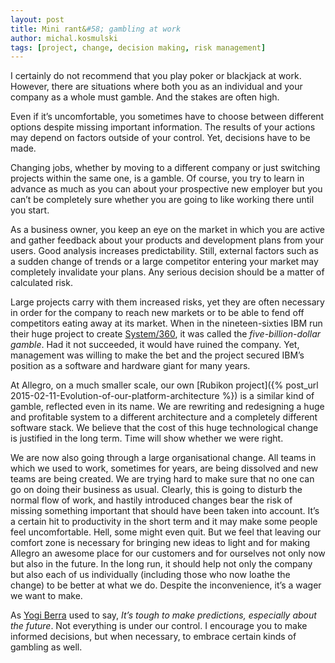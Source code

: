 ```yaml
---
layout: post
title: Mini rant&#58; gambling at work
author: michal.kosmulski
tags: [project, change, decision making, risk management]
---
```

I certainly do not recommend that you play poker or blackjack at work. However, there are situations where both you as an individual
and your company as a whole must gamble. And the stakes are often high.

Even if it’s uncomfortable, you sometimes have to choose between different options despite missing important information. The results of
your actions may depend on factors outside of your control. Yet, decisions have to be made.

Changing jobs, whether by moving to a different company or just switching projects within the same one, is a gamble. Of course, you try to
learn in advance as much as you can about your prospective new employer but you can’t be completely sure whether you are going to like
working there until you start.

As a business owner, you keep an eye on the market in which you are active and gather feedback about your products and development plans
from your users. Good analysis increases predictability. Still, external factors such as a sudden change of trends or a large
competitor entering your market may completely invalidate your plans. Any serious decision should be a matter of calculated risk.

Large projects carry with them increased risks, yet they are often necessary in order for the company to reach new markets or to be able
to fend off competitors eating away at its market. When in the nineteen-sixties IBM run their huge
project to create [System/360](http://www.computerhistory.org/revolution/mainframe-computers/7/161), it was called the
_five-billion-dollar gamble_. Had it not succeeded, it would have ruined the company. Yet, management was willing to make the bet and the
project secured IBM’s position as a software and hardware giant for many years.

At Allegro, on a much smaller scale, our own [Rubikon project]({% post_url  2015-02-11-Evolution-of-our-platform-architecture %}) is a similar kind of
gamble, reflected even in its name. We are rewriting and redesigning a huge and profitable system to a different architecture and a
completely different software stack. We believe that the cost of this huge technological change is justified in the long term. Time will
show whether we were right.

We are now also going through a large organisational change. All teams in which we used to work, sometimes for years, are being dissolved
and new teams are being created. We are trying hard to make sure that no one can go on doing their business as usual. Clearly, this is
going to disturb the normal flow of work, and hastily introduced changes bear the risk of missing something important that should have
been taken into account. It’s a certain hit to productivity in the short term and it may make some people feel uncomfortable. Hell, some
might even quit. But we feel that leaving our comfort zone is necessary for bringing new ideas to light and for making Allegro an awesome
place for our customers and for ourselves not only now but also in the future. In the long run, it should help not only the company
but also each of us individually (including those who now loathe the change) to be better at what we do. Despite the inconvenience,
it’s a wager we want to make.

As [Yogi Berra](https://en.wikiquote.org/wiki/Yogi_Berra#Yogiisms) used to say,
_It’s tough to make predictions, especially about the future_. Not everything is under our control. I encourage you to make informed
decisions, but when necessary, to embrace certain kinds of gambling as well.

